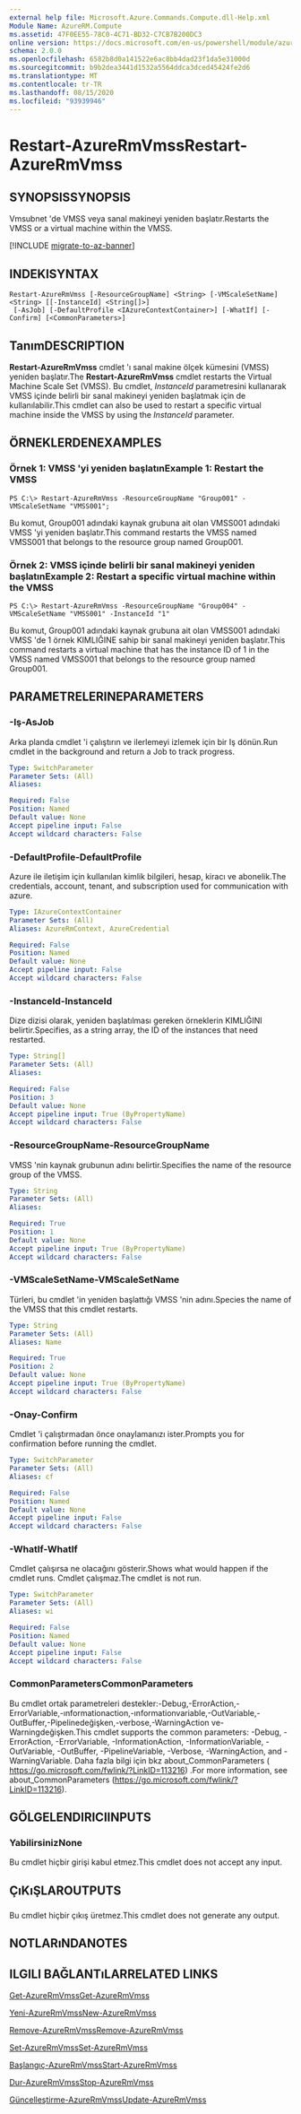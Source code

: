 ```yaml
---
external help file: Microsoft.Azure.Commands.Compute.dll-Help.xml
Module Name: AzureRM.Compute
ms.assetid: 47F0EE55-78C0-4C71-BD32-C7CB7B200DC3
online version: https://docs.microsoft.com/en-us/powershell/module/azurerm.compute/restart-azurermvmss
schema: 2.0.0
ms.openlocfilehash: 6582b8d0a141522e6ac8bb4dad23f1da5e31000d
ms.sourcegitcommit: b9b2dea3441d1532a5564ddca3dced45424fe2d6
ms.translationtype: MT
ms.contentlocale: tr-TR
ms.lasthandoff: 08/15/2020
ms.locfileid: "93939946"
---
```

# <span data-ttu-id="0f3ea-101">Restart-AzureRmVmss</span><span class="sxs-lookup"><span data-stu-id="0f3ea-101">Restart-AzureRmVmss</span></span>

## <span data-ttu-id="0f3ea-102">SYNOPSIS</span><span class="sxs-lookup"><span data-stu-id="0f3ea-102">SYNOPSIS</span></span>
<span data-ttu-id="0f3ea-103">Vmsubnet 'de VMSS veya sanal makineyi yeniden başlatır.</span><span class="sxs-lookup"><span data-stu-id="0f3ea-103">Restarts the VMSS or a virtual machine within the VMSS.</span></span>

[!INCLUDE [migrate-to-az-banner](../../includes/migrate-to-az-banner.md)]

## <span data-ttu-id="0f3ea-104">INDEKI</span><span class="sxs-lookup"><span data-stu-id="0f3ea-104">SYNTAX</span></span>

```
Restart-AzureRmVmss [-ResourceGroupName] <String> [-VMScaleSetName] <String> [[-InstanceId] <String[]>]
 [-AsJob] [-DefaultProfile <IAzureContextContainer>] [-WhatIf] [-Confirm] [<CommonParameters>]
```

## <span data-ttu-id="0f3ea-105">Tanım</span><span class="sxs-lookup"><span data-stu-id="0f3ea-105">DESCRIPTION</span></span>
<span data-ttu-id="0f3ea-106">**Restart-AzureRmVmss** cmdlet 'ı sanal makine ölçek kümesini (VMSS) yeniden başlatır.</span><span class="sxs-lookup"><span data-stu-id="0f3ea-106">The **Restart-AzureRmVmss** cmdlet restarts the Virtual Machine Scale Set (VMSS).</span></span>
<span data-ttu-id="0f3ea-107">Bu cmdlet, *InstanceId* parametresini kullanarak VMSS içinde belirli bir sanal makineyi yeniden başlatmak için de kullanılabilir.</span><span class="sxs-lookup"><span data-stu-id="0f3ea-107">This cmdlet can also be used to restart a specific virtual machine inside the VMSS by using the *InstanceId* parameter.</span></span>

## <span data-ttu-id="0f3ea-108">ÖRNEKLERDEN</span><span class="sxs-lookup"><span data-stu-id="0f3ea-108">EXAMPLES</span></span>

### <span data-ttu-id="0f3ea-109">Örnek 1: VMSS 'yi yeniden başlatın</span><span class="sxs-lookup"><span data-stu-id="0f3ea-109">Example 1: Restart the VMSS</span></span>
```
PS C:\> Restart-AzureRmVmss -ResourceGroupName "Group001" -VMScaleSetName "VMSS001";
```

<span data-ttu-id="0f3ea-110">Bu komut, Group001 adındaki kaynak grubuna ait olan VMSS001 adındaki VMSS 'yi yeniden başlatır.</span><span class="sxs-lookup"><span data-stu-id="0f3ea-110">This command restarts the VMSS named VMSS001 that belongs to the resource group named Group001.</span></span>

### <span data-ttu-id="0f3ea-111">Örnek 2: VMSS içinde belirli bir sanal makineyi yeniden başlatın</span><span class="sxs-lookup"><span data-stu-id="0f3ea-111">Example 2: Restart a specific virtual machine within the VMSS</span></span>
```
PS C:\> Restart-AzureRmVmss -ResourceGroupName "Group004" -VMScaleSetName "VMSS001" -InstanceId "1"
```

<span data-ttu-id="0f3ea-112">Bu komut, Group001 adındaki kaynak grubuna ait olan VMSS001 adındaki VMSS 'de 1 örnek KIMLIĞINE sahip bir sanal makineyi yeniden başlatır.</span><span class="sxs-lookup"><span data-stu-id="0f3ea-112">This command restarts a virtual machine that has the instance ID of 1 in the VMSS named VMSS001 that belongs to the resource group named Group001.</span></span>

## <span data-ttu-id="0f3ea-113">PARAMETRELERINE</span><span class="sxs-lookup"><span data-stu-id="0f3ea-113">PARAMETERS</span></span>

### <span data-ttu-id="0f3ea-114">-Iş</span><span class="sxs-lookup"><span data-stu-id="0f3ea-114">-AsJob</span></span>
<span data-ttu-id="0f3ea-115">Arka planda cmdlet 'i çalıştırın ve ilerlemeyi izlemek için bir Iş dönün.</span><span class="sxs-lookup"><span data-stu-id="0f3ea-115">Run cmdlet in the background and return a Job to track progress.</span></span>

```yaml
Type: SwitchParameter
Parameter Sets: (All)
Aliases: 

Required: False
Position: Named
Default value: None
Accept pipeline input: False
Accept wildcard characters: False
```

### <span data-ttu-id="0f3ea-116">-DefaultProfile</span><span class="sxs-lookup"><span data-stu-id="0f3ea-116">-DefaultProfile</span></span>
<span data-ttu-id="0f3ea-117">Azure ile iletişim için kullanılan kimlik bilgileri, hesap, kiracı ve abonelik.</span><span class="sxs-lookup"><span data-stu-id="0f3ea-117">The credentials, account, tenant, and subscription used for communication with azure.</span></span>

```yaml
Type: IAzureContextContainer
Parameter Sets: (All)
Aliases: AzureRmContext, AzureCredential

Required: False
Position: Named
Default value: None
Accept pipeline input: False
Accept wildcard characters: False
```

### <span data-ttu-id="0f3ea-118">-InstanceId</span><span class="sxs-lookup"><span data-stu-id="0f3ea-118">-InstanceId</span></span>
<span data-ttu-id="0f3ea-119">Dize dizisi olarak, yeniden başlatılması gereken örneklerin KIMLIĞINI belirtir.</span><span class="sxs-lookup"><span data-stu-id="0f3ea-119">Specifies, as a string array, the ID of the instances that need restarted.</span></span>

```yaml
Type: String[]
Parameter Sets: (All)
Aliases: 

Required: False
Position: 3
Default value: None
Accept pipeline input: True (ByPropertyName)
Accept wildcard characters: False
```

### <span data-ttu-id="0f3ea-120">-ResourceGroupName</span><span class="sxs-lookup"><span data-stu-id="0f3ea-120">-ResourceGroupName</span></span>
<span data-ttu-id="0f3ea-121">VMSS 'nin kaynak grubunun adını belirtir.</span><span class="sxs-lookup"><span data-stu-id="0f3ea-121">Specifies the name of the resource group of the VMSS.</span></span>

```yaml
Type: String
Parameter Sets: (All)
Aliases: 

Required: True
Position: 1
Default value: None
Accept pipeline input: True (ByPropertyName)
Accept wildcard characters: False
```

### <span data-ttu-id="0f3ea-122">-VMScaleSetName</span><span class="sxs-lookup"><span data-stu-id="0f3ea-122">-VMScaleSetName</span></span>
<span data-ttu-id="0f3ea-123">Türleri, bu cmdlet 'in yeniden başlattığı VMSS 'nin adını.</span><span class="sxs-lookup"><span data-stu-id="0f3ea-123">Species the name of the VMSS that this cmdlet restarts.</span></span>

```yaml
Type: String
Parameter Sets: (All)
Aliases: Name

Required: True
Position: 2
Default value: None
Accept pipeline input: True (ByPropertyName)
Accept wildcard characters: False
```

### <span data-ttu-id="0f3ea-124">-Onay</span><span class="sxs-lookup"><span data-stu-id="0f3ea-124">-Confirm</span></span>
<span data-ttu-id="0f3ea-125">Cmdlet 'i çalıştırmadan önce onaylamanızı ister.</span><span class="sxs-lookup"><span data-stu-id="0f3ea-125">Prompts you for confirmation before running the cmdlet.</span></span>

```yaml
Type: SwitchParameter
Parameter Sets: (All)
Aliases: cf

Required: False
Position: Named
Default value: None
Accept pipeline input: False
Accept wildcard characters: False
```

### <span data-ttu-id="0f3ea-126">-WhatIf</span><span class="sxs-lookup"><span data-stu-id="0f3ea-126">-WhatIf</span></span>
<span data-ttu-id="0f3ea-127">Cmdlet çalışırsa ne olacağını gösterir.</span><span class="sxs-lookup"><span data-stu-id="0f3ea-127">Shows what would happen if the cmdlet runs.</span></span> <span data-ttu-id="0f3ea-128">Cmdlet çalışmaz.</span><span class="sxs-lookup"><span data-stu-id="0f3ea-128">The cmdlet is not run.</span></span>

```yaml
Type: SwitchParameter
Parameter Sets: (All)
Aliases: wi

Required: False
Position: Named
Default value: None
Accept pipeline input: False
Accept wildcard characters: False
```

### <span data-ttu-id="0f3ea-129">CommonParameters</span><span class="sxs-lookup"><span data-stu-id="0f3ea-129">CommonParameters</span></span>
<span data-ttu-id="0f3ea-130">Bu cmdlet ortak parametreleri destekler:-Debug,-ErrorAction,-ErrorVariable,-ınformationaction,-ınformationvariable,-OutVariable,-OutBuffer,-Pipelinedeğişken,-verbose,-WarningAction ve-Warningdeğişken.</span><span class="sxs-lookup"><span data-stu-id="0f3ea-130">This cmdlet supports the common parameters: -Debug, -ErrorAction, -ErrorVariable, -InformationAction, -InformationVariable, -OutVariable, -OutBuffer, -PipelineVariable, -Verbose, -WarningAction, and -WarningVariable.</span></span> <span data-ttu-id="0f3ea-131">Daha fazla bilgi için bkz about_CommonParameters ( https://go.microsoft.com/fwlink/?LinkID=113216) .</span><span class="sxs-lookup"><span data-stu-id="0f3ea-131">For more information, see about_CommonParameters (https://go.microsoft.com/fwlink/?LinkID=113216).</span></span>

## <span data-ttu-id="0f3ea-132">GÖLGELENDIRICI</span><span class="sxs-lookup"><span data-stu-id="0f3ea-132">INPUTS</span></span>

### <span data-ttu-id="0f3ea-133">Yabilirsiniz</span><span class="sxs-lookup"><span data-stu-id="0f3ea-133">None</span></span>
<span data-ttu-id="0f3ea-134">Bu cmdlet hiçbir girişi kabul etmez.</span><span class="sxs-lookup"><span data-stu-id="0f3ea-134">This cmdlet does not accept any input.</span></span>

## <span data-ttu-id="0f3ea-135">ÇıKıŞLAR</span><span class="sxs-lookup"><span data-stu-id="0f3ea-135">OUTPUTS</span></span>

###  
<span data-ttu-id="0f3ea-136">Bu cmdlet hiçbir çıkış üretmez.</span><span class="sxs-lookup"><span data-stu-id="0f3ea-136">This cmdlet does not generate any output.</span></span>

## <span data-ttu-id="0f3ea-137">NOTLARıNDA</span><span class="sxs-lookup"><span data-stu-id="0f3ea-137">NOTES</span></span>

## <span data-ttu-id="0f3ea-138">ILGILI BAĞLANTıLAR</span><span class="sxs-lookup"><span data-stu-id="0f3ea-138">RELATED LINKS</span></span>

[<span data-ttu-id="0f3ea-139">Get-AzureRmVmss</span><span class="sxs-lookup"><span data-stu-id="0f3ea-139">Get-AzureRmVmss</span></span>](./Get-AzureRmVmss.md)

[<span data-ttu-id="0f3ea-140">Yeni-AzureRmVmss</span><span class="sxs-lookup"><span data-stu-id="0f3ea-140">New-AzureRmVmss</span></span>](./New-AzureRmVmss.md)

[<span data-ttu-id="0f3ea-141">Remove-AzureRmVmss</span><span class="sxs-lookup"><span data-stu-id="0f3ea-141">Remove-AzureRmVmss</span></span>](./Remove-AzureRmVmss.md)

[<span data-ttu-id="0f3ea-142">Set-AzureRmVmss</span><span class="sxs-lookup"><span data-stu-id="0f3ea-142">Set-AzureRmVmss</span></span>](./Set-AzureRmVmss.md)

[<span data-ttu-id="0f3ea-143">Başlangıç-AzureRmVmss</span><span class="sxs-lookup"><span data-stu-id="0f3ea-143">Start-AzureRmVmss</span></span>](./Start-AzureRmVmss.md)

[<span data-ttu-id="0f3ea-144">Dur-AzureRmVmss</span><span class="sxs-lookup"><span data-stu-id="0f3ea-144">Stop-AzureRmVmss</span></span>](./Stop-AzureRmVmss.md)

[<span data-ttu-id="0f3ea-145">Güncelleştirme-AzureRmVmss</span><span class="sxs-lookup"><span data-stu-id="0f3ea-145">Update-AzureRmVmss</span></span>](./Update-AzureRmVmss.md)


